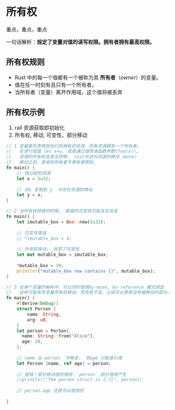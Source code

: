 # 所有权

重点，重点，重点

一句话解析：**规定了变量对值的读写权限。拥有者拥有最高权限。**



## 所有权规则

- Rust 中的每一个值都有一个被称为其 **所有者**（*owner*）的变量。
- 值在任一时刻有且只有一个所有者。
- 当所有者（变量）离开作用域，这个值将被丢弃



## 所有权示例

1. rall 资源获取即初始化
2. 所有权, 移动, 可变性，部分移动

```rust
// 1 变量要负责释放他们所拥有的资源，所有资源拥有一个所有者。
//   在进行赋值 let x=y, 或者通过值传递函数参数(foo(x)),
//   资源的所有权会发生转移， rust中这叫资源的移动（move）
//   移动之后，原来的所有者不再有使用权。
fn main() {
    // 栈分配的资源
    let x = 5u32;
    
    // 将x 复制到 y  不存在资源的移动
    let y = x;
}

// 2 当所有权转移的时候， 数据的可变性可能发生改变
fn main() {
    let imutable_box = Box::new(5u32);
    
    // 可变性错误
    // *imutable_box = 4;
    
    // 所有权移动， 改变了可变性
    let mut mutable_box = imutable_box;
    
    *mutable_box = 10;
    println!("mutable_box now contains {}", mutable_box);
}

// 3 在单个变量的解构中，可以同时使用by-move, by-reference 模式绑定
//   这样可能有写变量所有权移动，而有些不变。父级可以使用没有被移动的部分。
fn main() {
    #[derive(Debug)]
    struct Person {
        name: String,
        arg: u8,
    }
    let person = PerSon{
      name: String::from("Alice"),
      age: 20,
    };
    
    // name 从 person  中移走， 但age 只能是引用
    let Person {name, ref age} = person;
   
    // 报错！部分移动值的借用：`person` 部分借用产生
    //println!("The person struct is {:?}", person);
    
    // person.age 还是可以使用的
    
}
```